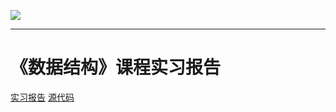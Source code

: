 ![](http://www.fjtcm.edu.cn/r/cms/www/zhuzhan/skin/images/logo.png)
***
# 《数据结构》课程实习报告

[实习报告](https://github.com/jl223vy/DataStructure/blob/master/3150707012-%E6%9D%8E%E9%9D%96.doc) 
[源代码](https://github.com/jl223vy/DataStructure/tree/master/sourceCode)

